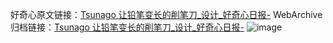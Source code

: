 好奇心原文链接：[Tsunago 让铅笔变长的削笔刀_设计_好奇心日报-](https://www.qdaily.com/articles/8091.html)
WebArchive归档链接：[Tsunago 让铅笔变长的削笔刀_设计_好奇心日报-](http://web.archive.org/web/20190623152057/https://www.qdaily.com/articles/8091.html)
![image](http://ww3.sinaimg.cn/large/007d5XDpgy1g3vco2v2dnj30u02vgtlf)